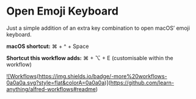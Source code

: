 # Open Emoji Keyboard

Just a simple addition of an extra key combination to open macOS’ emoji keyboard.

**macOS shortcut:** ⌘ + ^ + Space

**Shortcut this workflow adds:** ⌘ + ⌥ + E (customisable within the workflow)


[!\[Workflows]()(https://img.shields.io/badge/-more%20workflows-0a0a0a.svg?style=flat&colorA=0a0a0a)](https://github.com/learn-anything/alfred-workflows#readme)

